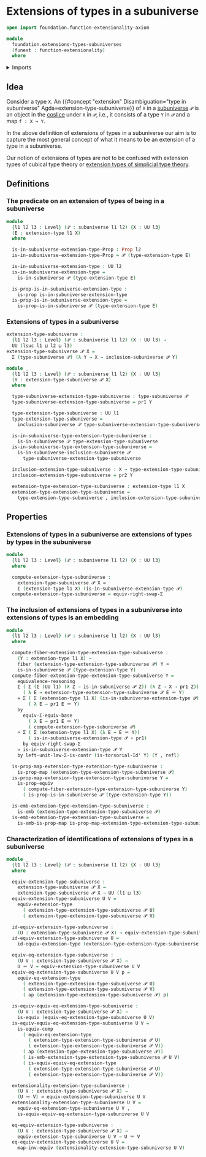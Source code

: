 # Extensions of types in a subuniverse

```agda
open import foundation.function-extensionality-axiom

module
  foundation.extensions-types-subuniverses
  (funext : function-extensionality)
  where
```

<details><summary>Imports</summary>

```agda
open import foundation.action-on-identifications-functions
open import foundation.commuting-triangles-of-maps funext
open import foundation.contractible-types funext
open import foundation.dependent-pair-types
open import foundation.embeddings funext
open import foundation.equivalences funext
open import foundation.extensions-types funext
open import foundation.fibers-of-maps funext
open import foundation.function-types funext
open import foundation.functoriality-dependent-pair-types funext
open import foundation.fundamental-theorem-of-identity-types
open import foundation.homotopies funext
open import foundation.homotopy-induction funext
open import foundation.identity-types funext
open import foundation.propositional-maps funext
open import foundation.propositions funext
open import foundation.structure-identity-principle
open import foundation.subtype-identity-principle
open import foundation.subuniverses funext
open import foundation.torsorial-type-families funext
open import foundation.type-arithmetic-dependent-pair-types
open import foundation.univalence funext
open import foundation.universe-levels
```

</details>

## Idea

Consider a type `X`. An
{{#concept "extension" Disambiguation="type in subuniverse" Agda=extension-type-subuniverse}}
of `X` in a [subuniverse](foundation.subuniverses.md) `𝒫` is an object in the
[coslice](foundation.coslice.md) under `X` in `𝒫`, i.e., it consists of a type
`Y` in `𝒫` and a map `f : X → Y`.

In the above definition of extensions of types in a subuniverse our aim is to
capture the most general concept of what it means to be an extension of a type
in a subuniverse.

Our notion of extensions of types are not to be confused with extension types of
cubical type theory or
[extension types of simplicial type theory](https://arxiv.org/abs/1705.07442).

## Definitions

### The predicate on an extension of types of being in a subuniverse

```agda
module _
  {l1 l2 l3 : Level} (𝒫 : subuniverse l1 l2) {X : UU l3}
  (E : extension-type l1 X)
  where

  is-in-subuniverse-extension-type-Prop : Prop l2
  is-in-subuniverse-extension-type-Prop = 𝒫 (type-extension-type E)

  is-in-subuniverse-extension-type : UU l2
  is-in-subuniverse-extension-type =
    is-in-subuniverse 𝒫 (type-extension-type E)

  is-prop-is-in-subuniverse-extension-type :
    is-prop is-in-subuniverse-extension-type
  is-prop-is-in-subuniverse-extension-type =
    is-prop-is-in-subuniverse 𝒫 (type-extension-type E)
```

### Extensions of types in a subuniverse

```agda
extension-type-subuniverse :
  {l1 l2 l3 : Level} (𝒫 : subuniverse l1 l2) (X : UU l3) →
  UU (lsuc l1 ⊔ l2 ⊔ l3)
extension-type-subuniverse 𝒫 X =
  Σ (type-subuniverse 𝒫) (λ Y → X → inclusion-subuniverse 𝒫 Y)

module _
  {l1 l2 l3 : Level} (𝒫 : subuniverse l1 l2) {X : UU l3}
  (Y : extension-type-subuniverse 𝒫 X)
  where

  type-subuniverse-extension-type-subuniverse : type-subuniverse 𝒫
  type-subuniverse-extension-type-subuniverse = pr1 Y

  type-extension-type-subuniverse : UU l1
  type-extension-type-subuniverse =
    inclusion-subuniverse 𝒫 type-subuniverse-extension-type-subuniverse

  is-in-subuniverse-type-extension-type-subuniverse :
    is-in-subuniverse 𝒫 type-extension-type-subuniverse
  is-in-subuniverse-type-extension-type-subuniverse =
    is-in-subuniverse-inclusion-subuniverse 𝒫
      type-subuniverse-extension-type-subuniverse

  inclusion-extension-type-subuniverse : X → type-extension-type-subuniverse
  inclusion-extension-type-subuniverse = pr2 Y

  extension-type-extension-type-subuniverse : extension-type l1 X
  extension-type-extension-type-subuniverse =
    type-extension-type-subuniverse , inclusion-extension-type-subuniverse
```

## Properties

### Extensions of types in a subuniverse are extensions of types by types in the subuniverse

```agda
module _
  {l1 l2 l3 : Level} (𝒫 : subuniverse l1 l2) {X : UU l3}
  where

  compute-extension-type-subuniverse :
    extension-type-subuniverse 𝒫 X ≃
    Σ (extension-type l1 X) (is-in-subuniverse-extension-type 𝒫)
  compute-extension-type-subuniverse = equiv-right-swap-Σ
```

### The inclusion of extensions of types in a subuniverse into extensions of types is an embedding

```agda
module _
  {l1 l2 l3 : Level} (𝒫 : subuniverse l1 l2) {X : UU l3}
  where

  compute-fiber-extension-type-extension-type-subuniverse :
    (Y : extension-type l1 X) →
    fiber (extension-type-extension-type-subuniverse 𝒫) Y ≃
    is-in-subuniverse 𝒫 (type-extension-type Y)
  compute-fiber-extension-type-extension-type-subuniverse Y =
    equivalence-reasoning
    Σ ( Σ (Σ (UU l1) (λ Z → is-in-subuniverse 𝒫 Z)) (λ Z → X → pr1 Z))
      ( λ E → extension-type-extension-type-subuniverse 𝒫 E ＝ Y)
    ≃ Σ ( Σ (extension-type l1 X) (is-in-subuniverse-extension-type 𝒫))
        ( λ E → pr1 E ＝ Y)
    by
      equiv-Σ-equiv-base
        ( λ E → pr1 E ＝ Y)
        ( compute-extension-type-subuniverse 𝒫)
    ≃ Σ ( Σ (extension-type l1 X) (λ E → E ＝ Y))
        ( is-in-subuniverse-extension-type 𝒫 ∘ pr1)
      by equiv-right-swap-Σ
    ≃ is-in-subuniverse-extension-type 𝒫 Y
    by left-unit-law-Σ-is-contr (is-torsorial-Id' Y) (Y , refl)

  is-prop-map-extension-type-extension-type-subuniverse :
    is-prop-map (extension-type-extension-type-subuniverse 𝒫)
  is-prop-map-extension-type-extension-type-subuniverse Y =
    is-prop-equiv
      ( compute-fiber-extension-type-extension-type-subuniverse Y)
      ( is-prop-is-in-subuniverse 𝒫 (type-extension-type Y))

  is-emb-extension-type-extension-type-subuniverse :
    is-emb (extension-type-extension-type-subuniverse 𝒫)
  is-emb-extension-type-extension-type-subuniverse =
    is-emb-is-prop-map is-prop-map-extension-type-extension-type-subuniverse
```

### Characterization of identifications of extensions of types in a subuniverse

```agda
module _
  {l1 l2 l3 : Level} (𝒫 : subuniverse l1 l2) {X : UU l3}
  where

  equiv-extension-type-subuniverse :
    extension-type-subuniverse 𝒫 X →
    extension-type-subuniverse 𝒫 X → UU (l1 ⊔ l3)
  equiv-extension-type-subuniverse U V =
    equiv-extension-type
      ( extension-type-extension-type-subuniverse 𝒫 U)
      ( extension-type-extension-type-subuniverse 𝒫 V)

  id-equiv-extension-type-subuniverse :
    (U : extension-type-subuniverse 𝒫 X) → equiv-extension-type-subuniverse U U
  id-equiv-extension-type-subuniverse U =
    id-equiv-extension-type (extension-type-extension-type-subuniverse 𝒫 U)

  equiv-eq-extension-type-subuniverse :
    (U V : extension-type-subuniverse 𝒫 X) →
    U ＝ V → equiv-extension-type-subuniverse U V
  equiv-eq-extension-type-subuniverse U V p =
    equiv-eq-extension-type
      ( extension-type-extension-type-subuniverse 𝒫 U)
      ( extension-type-extension-type-subuniverse 𝒫 V)
      ( ap (extension-type-extension-type-subuniverse 𝒫) p)

  is-equiv-equiv-eq-extension-type-subuniverse :
    (U V : extension-type-subuniverse 𝒫 X) →
    is-equiv (equiv-eq-extension-type-subuniverse U V)
  is-equiv-equiv-eq-extension-type-subuniverse U V =
    is-equiv-comp
      ( equiv-eq-extension-type
        ( extension-type-extension-type-subuniverse 𝒫 U)
        ( extension-type-extension-type-subuniverse 𝒫 V))
      ( ap (extension-type-extension-type-subuniverse 𝒫))
      ( is-emb-extension-type-extension-type-subuniverse 𝒫 U V)
      ( is-equiv-equiv-eq-extension-type
        ( extension-type-extension-type-subuniverse 𝒫 U)
        ( extension-type-extension-type-subuniverse 𝒫 V))

  extensionality-extension-type-subuniverse :
    (U V : extension-type-subuniverse 𝒫 X) →
    (U ＝ V) ≃ equiv-extension-type-subuniverse U V
  extensionality-extension-type-subuniverse U V =
    equiv-eq-extension-type-subuniverse U V ,
    is-equiv-equiv-eq-extension-type-subuniverse U V

  eq-equiv-extension-type-subuniverse :
    (U V : extension-type-subuniverse 𝒫 X) →
    equiv-extension-type-subuniverse U V → U ＝ V
  eq-equiv-extension-type-subuniverse U V =
    map-inv-equiv (extensionality-extension-type-subuniverse U V)
```
